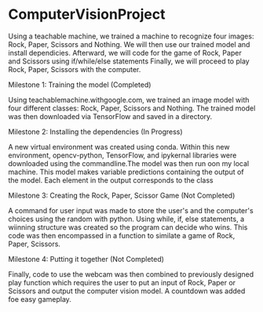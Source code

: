# ComputerVisionProject
Using a teachable machine, we trained a machine to recognize four images: Rock, Paper, Scissors and Nothing. 
We will then use our trained model and install dependicies. 
Afterward, we will code for the game of Rock, Paper and Scissors using if/while/else statements
Finally, we will proceed to play Rock, Paper, Scissors with the computer.


Milestone 1: Training the model (Completed)

  Using teachablemachine.withgoogle.com, we trained an image model with four different classes: Rock, Paper, Scissors and Nothing. The trained model was then downloaded via TensorFlow and saved in a directory.
  
  

Milestone 2: Installing the dependencies (In Progress)

A new virtual environment was created using conda. 
Within this new environment, opencv-python, TensorFlow, and ipykernal libraries were downloaded using the commandline.The model was then run oon my local machine. This model makes variable predictions containing the output of the model. Each element in the output corresponds to the class
  
  

Milestone 3: Creating the Rock, Paper, Scissor Game (Not Completed)

  A command for user input was made to store the user's and the computer's choices using the random with python. Using while, if, else statements, a wiinning structure was created so the program can decide who wins. This code was then encompassed in a function to similate a game of Rock, Paper, Scissors.
  
  

Milestone 4: Putting it together (Not Completed)

  Finally, code to use the webcam was then combined to previously designed play function which requires the user to put an input of Rock, Paper or Scissors and output the computer vision model. A countdown was added foe easy gameplay.
